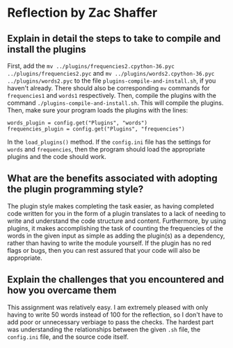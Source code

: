 # Reflection by Zac Shaffer

## Explain in detail the steps to take to compile and install the plugins

First, add the
`mv ../plugins/frequencies2.cpython-36.pyc ../plugins/frequencies2.pyc` and
`mv ../plugins/words2.cpython-36.pyc ../plugins/words2.pyc` to the file
`plugins-compile-and-install.sh`, if you haven't already. There should also be
corresponding `mv` commands for `frequencies1` and `words1` respectively. Then,
compile the plugins with the command `./plugins-compile-and-install.sh`. This
will compile the plugins. Then, make sure your program loads the plugins with
the lines:

```
words_plugin = config.get("Plugins", "words")
frequencies_plugin = config.get("Plugins", "frequencies")
```

In the `load_plugins()` method. If the `config.ini` file has the settings for
`words` and `frequencies`, then the program should load the appropriate plugins
 and the code should work.

## What are the benefits associated with adopting the plugin programming style?

The plugin style makes completing the task easier, as having completed code
written for you in the form of a plugin translates to a lack of needing to
write and understand the code structure and content. Furthermore, by using
plugins, it makes accomplishing the task of counting the frequencies of the
words in the given input as simple as adding the plugin(s) as a dependency,
rather than having to write the module yourself. If the plugin has no red
flags or bugs, then you can rest assured that your code will also be
appropriate.

## Explain the challenges that you encountered and how you overcame them

This assignment was relatively easy. I am extremely pleased with only having to
write 50 words instead of 100 for the reflection, so I don't have to add poor or
unnecessary verbiage to pass the checks. The hardest part was understanding the
relationships between the given `.sh` file, the `config.ini` file, and the
source code itself.
